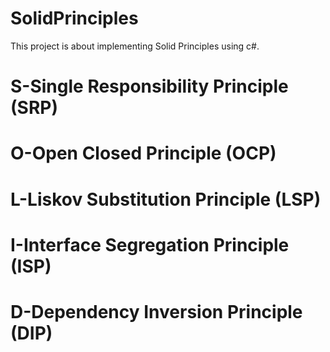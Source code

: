 # SolidPrinciples

This project is about implementing Solid Principles using c#.
# S-Single Responsibility Principle (SRP)
# O-Open Closed Principle (OCP)
# L-Liskov Substitution Principle (LSP)
# I-Interface Segregation Principle (ISP)
# D-Dependency Inversion Principle (DIP)
